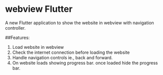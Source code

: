 # webview Flutter

A new Flutter application to show the website in webview with navigation controller.

##Features:
1) Load website in webview
2) Check the internet connection before loading the website
3) Handle navigation controls ie., back and forward.
4) On website loads showing progress bar. once loaded hide the progress bar.



